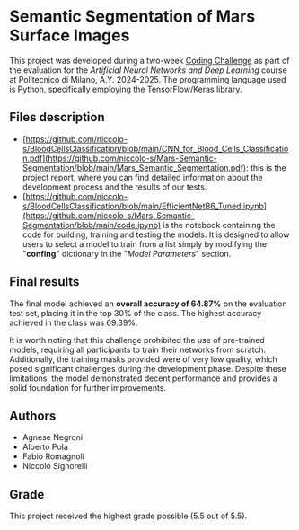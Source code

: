 # Semantic Segmentation of Mars Surface Images
This project was developed during a two-week [Coding Challenge](https://www.kaggle.com/competitions/an-2-dl-2024-2025-homework-2/overview) as part of the evaluation for the _Artificial Neural Networks and Deep Learning_ course at Politecnico di Milano, A.Y. 2024-2025. The programming language used is Python, specifically employing the TensorFlow/Keras library.

## Files description
- [https://github.com/niccolo-s/BloodCellsClassification/blob/main/CNN_for_Blood_Cells_Classification.pdf](https://github.com/niccolo-s/Mars-Semantic-Segmentation/blob/main/Mars_Semantic_Segmentation.pdf): this is the project report, where you can find detailed information about the development process and the results of our tests.
- [https://github.com/niccolo-s/BloodCellsClassification/blob/main/EfficientNetB6_Tuned.ipynb](https://github.com/niccolo-s/Mars-Semantic-Segmentation/blob/main/code.ipynb) is the notebook containing the code for building, training and testing the models. It is designed to allow users to select a model to train from a list simply by modifying the "__confing__" dictionary in the "_Model Parameters_" section.

## Final results 
The final model achieved an __overall accuracy of 64.87%__ on the evaluation test set, placing it in the top 30% of the class. The highest accuracy achieved in the class was 69.39%.

It is worth noting that this challenge prohibited the use of pre-trained models, requiring all participants to train their networks from scratch. Additionally, the training masks provided were of very low quality, which posed significant challenges during the development phase. Despite these limitations, the model demonstrated decent performance and provides a solid foundation for further improvements.

## Authors
- Agnese Negroni
- Alberto Pola
- Fabio Romagnoli
- Niccolò Signorelli

## Grade
This project received the highest grade possible (5.5 out of 5.5).
